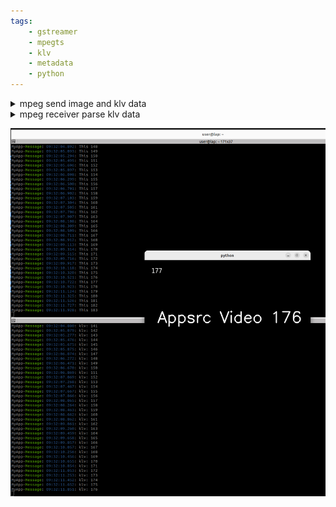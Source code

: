 ```yaml
---
tags:
    - gstreamer
    - mpegts
    - klv
    - metadata
    - python
---
```



<details><summary>mpeg send image and klv data</summary>
```python title="sender"
--8<-- "docs/Other/Gstreamer/mpegts/klv/appsrc_mpeg_klv_udp.py"
```
</details>

<details><summary>mpeg receiver parse klv data</summary>
```python title="receiver"
--8<-- "docs/Other/Gstreamer/mpegts/klv/play_mpeg_video_parse_klv.py"
```
</details>


![alt text](images/output.png)